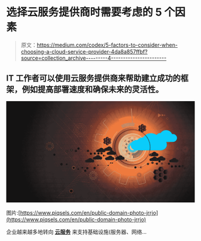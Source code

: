 # 选择云服务提供商时需要考虑的 5 个因素

> 原文：<https://medium.com/codex/5-factors-to-consider-when-choosing-a-cloud-service-provider-4da8a857ffbf?source=collection_archive---------4----------------------->

## IT 工作者可以使用云服务提供商来帮助建立成功的框架，例如提高部署速度和确保未来的灵活性。

![](img/2d87c6553d6b17bb99c8c9c4770ae52f.png)

图片:[https://www.piqsels.com/en/public-domain-photo-jrrjo](https://www.piqsels.com/en/public-domain-photo-jrrjo)

企业越来越多地转向 [**云服务**](https://azure.microsoft.com/en-us/overview/what-is-cloud-computing/) 来支持基础设施(服务器、网络…